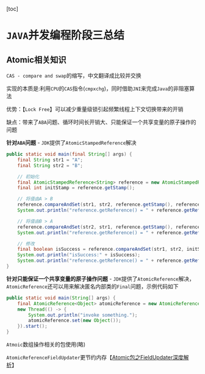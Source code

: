 [toc]

# `JAVA`并发编程阶段三总结

## Atomic相关知识

`CAS - compare and swap`的缩写，中文翻译成比较并交换

实现的本质是:利用`CPU`的`CAS`指令(`cmpxchg`)，同时借助`JNI`来完成`Java`的非阻塞算法

优势：【`Lock Free`】可以减少重量级锁引起频繁线程上下文切换带来的开销

缺点：带来了`ABA`问题、循环时间长开销大、只能保证一个共享变量的原子操作的问题

**针对`ABA`问题** - `JDK`提供了`AtomicStampedReference`解决

```java
public static void main(final String[] args) {
    final String str1 = "A";
    final String str2 = "B";

    // 初始化
    final AtomicStampedReference<String> reference = new AtomicStampedReference<String>(str1, 1);
    final int initStamp = reference.getStamp();

    // 将值由A > B
    reference.compareAndSet(str1, str2, reference.getStamp(), reference.getStamp() + 1);
    System.out.println("reference.getReference() = " + reference.getReference());

    // 将值由B > A
    reference.compareAndSet(str2, str1, reference.getStamp(), reference.getStamp() + 1);
    System.out.println("reference.getReference() = " + reference.getReference());

    // 修改
    final boolean isSuccess = reference.compareAndSet(str1, str2, initStamp, reference.getStamp() + 1);
    System.out.println("isSuccess:" + isSuccess);
    System.out.println("reference.getReference() = " + reference.getReference());
}
```

**针对只能保证一个共享变量的原子操作问题** - `JDK`提供了`AtomicReference`解决，`AtomicReference`还可以用来解决匿名内部类的`Final`问题，示例代码如下

```java
public static void main(String[] args) {
    final AtomicReference<Object> atomicReference = new AtomicReference<>(new Object());
    new Thread(() -> {
        System.out.println("invoke something.");
        atomicReference.set(new Object());
    }).start();
}
```

`Atmoic`数组操作相关的包使用(略)

`AtomicReferenceFieldUpdater`更节约内存【[Atomic包之FieldUpdater深度解析](https://github.com/aCoder2013/blog/issues/10)】